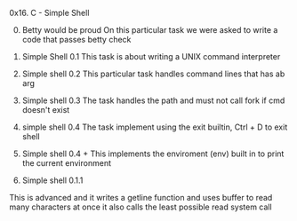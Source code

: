 0x16. C - Simple Shell

0. Betty would be proud
On this particular task we were asked to write a code that passes betty check

1. Simple Shell 0.1
This task is about writing a UNIX command interpreter

2. Simple shell 0.2
This particular task handles command lines that has ab arg

3. Simple shell 0.3
The task handles the path and must not call fork if cmd doesn't exist

4. simple shell 0.4
The task implement using the exit builtin, Ctrl + D to exit shell


5. Simple shell 0.4 +
This implements the enviroment (env) built in to print the current environment

6. Simple shell 0.1.1

This is advanced and it writes a getline function and uses buffer to read many characters at once it also calls the least possible read system call
